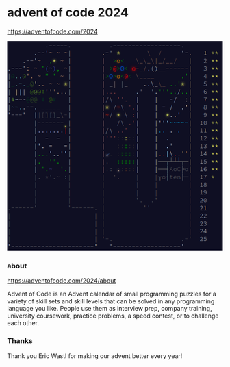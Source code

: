advent of code 2024
===================

https://adventofcode.com/2024

![Advent of Code Screenshot](screenshots/aoc-screenshot.png)

### about

https://adventofcode.com/2024/about

Advent of Code is an Advent calendar of small programming puzzles for a variety
of skill sets and skill levels that can be solved in any programming language you like.
People use them as interview prep, company training, university coursework,
practice problems, a speed contest, or to challenge each other.

### Thanks

Thank you Eric Wastl for making our advent better every year!
